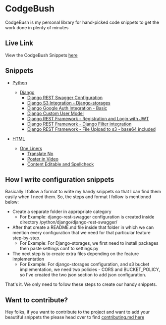 # CodgeBush

CodgeBush is my personal library for hand-picked code snippets to get the work done in plenty of minutes

## Live Link

View the CodgeBush Snippets [here](https://thewolfcommander.github.io/CodgeBush/)

## Snippets

- [Python](/python/README.md)
  - [Django](/python/django/README.md)
    - [Django REST Swagger Configuration](/python/django/django-rest-swagger/README.md)
    - [Django S3 Integration - Django-storages](/python/django/s3-core-django-configuration/README.md)
    - [Django Google Auth Integration - Basic](/python/django/django-google-auth/README.md)
    - [Django Custom User Model](/python/django/django-custom-user/README.md)
    - [Django REST Framework - Registration and Login with JWT](/python/django/django-rest-framework-registration-login-jwt/README.md)
    - [Django REST Framework - Django Filter integration](python/django/django-filters-integration-drf/README.md)
    - [Django REST Framework - File Upload to s3 - base64 included](python/django/django-file-upload-s3/README.md)

- [HTML]()
  - [One Liners]()
    - [Translate No](html/one-liners/translate-no/README.md)
    - [Poster in Video](html/one-liners/poster-in-video/README.md)
    - [Content Editable and Spellcheck](html/one-liners/content-editable-and-spellcheck/README.md)

## How I write configuration snippets

Basically I follow a format to write my handy snippets so that I can find them easily when I need them. So, the steps and format I follow is mentioned below:

- Create a separate folder in appropriate category
  - For Example: django-rest-swagger configuration is created inside directory /python/django/django-rest-swagger/
- After that create a README.md file inside that folder in which we can mention every configuration that we need for that particular feature step-by-step.
  - For Example: For Django-storages, we first need to install packages then paste settings conf to settings.py
- The next step is to create extra files depending on the feature implementation
  - For Example: For django-storages configuration, and s3 bucket implementation, we need two policies - CORS and BUCKET_POLICY, so I've created the two json section to add json configuration.

That's it. We only need to follow these steps to create our handy snippets.

## Want to contribute?

Hey folks, if you want to contribute to the project and want to add your beautiful snippets the please head over to find [contributing.md here](https://github.com/thewolfcommander/CodgeBush/blob/main/contributing.md)
